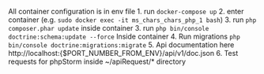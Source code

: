 All container configuration is in env file
    1. run `docker-compose up`
    2. enter container (e.g. `sudo docker exec -it ms_chars_chars_php_1 bash`)
    3. run `php composer.phar update` inside container
    3. run `php bin/console doctrine:schema:update --force` Inside container 
    4. Run migrations `php bin/console doctrine:migrations:migrate`
    5. Api documentation here http://localhost:{$PORT_NUMBER_FROM_ENV}/api/v1/doc.json
    6. Test requests for phpStorm inside ~/apiRequest/* directory
